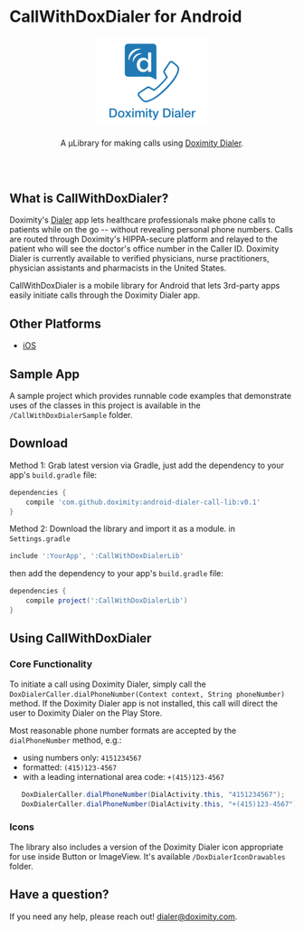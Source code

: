 # CallWithDoxDialer for Android

<p align="center">
	<a href="https://github.com/doximity/android-dialer-call-lib/"><img src="ReadMeResources/logo.png" width="200" alt="CallWithDoxDialerLib" /></a><br /><br />
	A µLibrary for making calls using <a href="https://www.doximity.com/clinicians/download/dialer/">Doximity Dialer</a>.<br /><br />
</p>
<br />


## What is CallWithDoxDialer?

Doximity's [Dialer][] app lets healthcare professionals make phone calls to patients while on the go -- without revealing personal phone numbers. Calls are routed through Doximity's HIPPA-secure platform and relayed to the patient who will see the doctor's office number in the Caller ID. Doximity Dialer is currently available to verified physicians, nurse practitioners, physician assistants and pharmacists in the United States. 

CallWithDoxDialer is a mobile library for Android that lets 3rd-party apps easily initiate calls through the Doximity Dialer app.


## Other Platforms

* [iOS](https://github.com/doximity/CallWithDoxDialer)

## Sample App

A sample project which provides runnable code examples that demonstrate uses of the classes in this project is available in the `/CallWithDoxDialerSample` folder. 


## Download

Method 1: Grab latest version via Gradle, just add the dependency to your app's `build.gradle` file:
```groovy
dependencies {  
    compile 'com.github.doximity:android-dialer-call-lib:v0.1'
}
```

Method 2: Download the library and import it as a module.
in `Settings.gradle`
```groovy
include ':YourApp', ':CallWithDoxDialerLib'
```

then add the dependency to your app's `build.gradle` file:
```groovy
dependencies {  
    compile project(':CallWithDoxDialerLib')
}
```

## Using CallWithDoxDialer

### Core Functionality
To initiate a call using Doximity Dialer, simply call the `DoxDialerCaller.dialPhoneNumber(Context context, String phoneNumber)` method.
If the Doximity Dialer app is not installed, this call will direct the user to Doximity Dialer on the Play Store.

Most reasonable phone number formats are accepted by the `dialPhoneNumber` method, e.g.:
- using numbers only: `4151234567`
- formatted: `(415)123-4567`
- with a leading international area code: `+(415)123-4567`

```java
   DoxDialerCaller.dialPhoneNumber(DialActivity.this, "4151234567");
   DoxDialerCaller.dialPhoneNumber(DialActivity.this, "+(415)123-4567");
```


### Icons
The library also includes a version of the Doximity Dialer icon appropriate for use inside Button or ImageView.
It's available `/DoxDialerIconDrawables` folder.


## Have a question?
If you need any help, please reach out! <dialer@doximity.com>.


[Dialer]: https://www.doximity.com/clinicians/download/dialer
